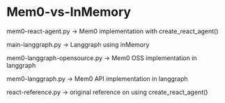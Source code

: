 # Mem0-vs-InMemory

mem0-react-agent.py -> Mem0 implementation with create_react_agent()

main-langgraph.py -> Langgraph using inMemory

mem0-langgraph-opensource.py -> Mem0 OSS implementation in langgraph

mem0-langgraph.py -> Mem0 API implementation in langgraph

react-reference.py -> original reference on using create_react_agent()